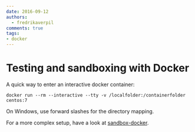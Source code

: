 ```yaml
---
date: 2016-09-12
authors:
  - fredrikaverpil
comments: true
tags:
- docker
---
```


# Testing and sandboxing with Docker

A quick way to enter an interactive docker container:

    docker run --rm --interactive --tty -v /localfolder:/containerfolder centos:7

On Windows, use forward slashes for the directory mapping.

For a more complex setup, have a look at [sandbox-docker](https://github.com/fredrikaverpil/sandbox-docker).